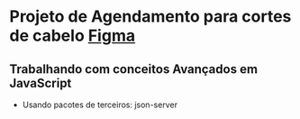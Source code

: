 # Projeto de Agendamento para cortes de cabelo [Figma](https://www.figma.com/design/lH2FKCvIC9jyqftHFPpcLA/Plataforma-de-agendamento-(Community)?t=1O6h1hgSdTGhxDAr-0)

## Trabalhando com conceitos Avançados em JavaScript
- Usando pacotes de terceiros: json-server